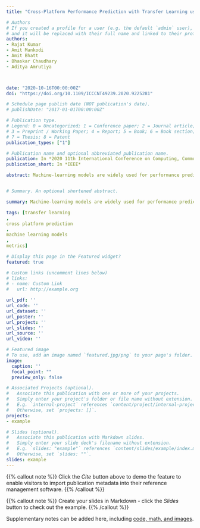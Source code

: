 ```yaml
---
title: "Cross-Platform Performance Prediction with Transfer Learning using Machine Learning"

# Authors
# If you created a profile for a user (e.g. the default `admin` user), write the username (folder name) here 
# and it will be replaced with their full name and linked to their profile.
authors:
- Rajat Kumar
- Amit Mankodi
- Amit Bhatt
- Bhaskar Chaudhary
- Aditya Amrutiya



date: "2020-10-16T00:00:00Z"
doi: "https://doi.org/10.1109/ICCCNT49239.2020.9225281"

# Schedule page publish date (NOT publication's date).
# publishDate: "2017-01-01T00:00:00Z"

# Publication type.
# Legend: 0 = Uncategorized; 1 = Conference paper; 2 = Journal article;
# 3 = Preprint / Working Paper; 4 = Report; 5 = Book; 6 = Book section;
# 7 = Thesis; 8 = Patent
publication_types: ["1"]

# Publication name and optional abbreviated publication name.
publication: In *2020 11th International Conference on Computing, Communication and Networking Technologies (ICCCNT)*
publication_short: In *IEEE*

abstract: Machine-learning models are widely used for performance prediction due to its applications in the advancements of hardware-software co-development. Several researchers have focused on predicting the performance of an unknown target platform (or system) from the known performance of a particular platform (or system); we call this as the cross-platform prediction. Transfer learning is used to reuse previously gained knowledge on a similar task. In this paper, we use transfer learning for solving two problems cross-platform prediction and cross-systems prediction. Our result shows the prediction error of 15% in case of cross-systems (Simulated to Physical) prediction whereas in case of the cross-platform prediction error of 17% for simulation-based X86 to ARM prediction and 23% for physical Intel Core to Intel-Xeon system using best performing tree-based machine-learning model. We have also experimented with dimensionality reduction using PCA and selection of best hyper-parameters using grid search techniques.


# Summary. An optional shortened abstract.

summary: Machine-learning models are widely used for performance prediction due to its applications in the advancements of hardware-software co-development. Several researchers have focused on predicting the performance of an unknown target platform (or system) from the known performance of a particular platform (or system); we call this as the cross-platform prediction. Transfer learning is used to reuse previously gained knowledge on a similar task. In this paper, we use transfer learning for solving two problems cross-platform prediction and cross-systems prediction. Our result shows the prediction error of 15% in case of cross-systems (Simulated to Physical) prediction whereas in case of the cross-platform prediction error of 17% for simulation-based X86 to ARM prediction and 23% for physical Intel Core to Intel-Xeon system using best performing tree-based machine-learning model. We have also experimented with dimensionality reduction using PCA and selection of best hyper-parameters using grid search techniques.

tags: [transfer learning
,
cross platform prediction
,
machine learning models
,
metrics]

# Display this page in the Featured widget?
featured: true

# Custom links (uncomment lines below)
# links:
# - name: Custom Link
#   url: http://example.org

url_pdf: ''
url_code: ''
url_dataset: ''
url_poster: ''
url_project: ''
url_slides: ''
url_source: ''
url_video: ''

# Featured image
# To use, add an image named `featured.jpg/png` to your page's folder. 
image:
  caption: ''
  focal_point: ""
  preview_only: false

# Associated Projects (optional).
#   Associate this publication with one or more of your projects.
#   Simply enter your project's folder or file name without extension.
#   E.g. `internal-project` references `content/project/internal-project/index.md`.
#   Otherwise, set `projects: []`.
projects:
- example

# Slides (optional).
#   Associate this publication with Markdown slides.
#   Simply enter your slide deck's filename without extension.
#   E.g. `slides: "example"` references `content/slides/example/index.md`.
#   Otherwise, set `slides: ""`.
slides: example
---
```


{{% callout note %}}
Click the *Cite* button above to demo the feature to enable visitors to import publication metadata into their reference management software.
{{% /callout %}}

{{% callout note %}}
Create your slides in Markdown - click the *Slides* button to check out the example.
{{% /callout %}}

Supplementary notes can be added here, including [code, math, and images](https://wowchemy.com/docs/writing-markdown-latex/).
